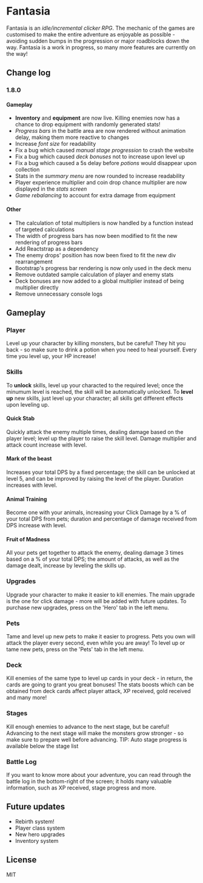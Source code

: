 # Fantasia

Fantasia is an _idle/incremental clicker RPG_.
The mechanic of the games are customised to make the entire adventure as enjoyable as possible - avoiding sudden bumps in the progression or major roadblocks down the way.
Fantasia is a work in progress, so many more features are currently on the way!

## Change log

### 1.8.0

#### Gameplay

- **Inventory** and **equipment** are now live. Killing enemies now has a chance to drop equipment with randomly generated stats!
- _Progress bars_ in the battle area are now rendered without animation delay, making them more reactive to changes
- Increase _font size_ for readability
- Fix a bug which caused _manual stage progression_ to crash the website
- Fix a bug which caused _deck bonuses_ not to increase upon level up
- Fix a bug which caused a 5s delay before _potions_ would disappear upon collection
- Stats in the _summary menu_ are now rounded to increase readability
- Player experience multiplier and coin drop chance multiplier are now displayed in the _stats screen_
- _Game rebalancing_ to account for extra damage from equipment

#### Other

- The calculation of total multipliers is now handled by a function instead of targeted calculations
- The width of progress bars has now been modified to fit the new rendering of progress bars
- Add Reactstrap as a dependency
- The enemy drops' position has now been fixed to fit the new div rearrangement
- Bootstrap's progress bar rendering is now only used in the deck menu
- Remove outdated sample calculation of player and enemy stats
- Deck bonuses are now added to a global multiplier instead of being multiplier directly
- Remove unnecessary console logs

## Gameplay

### Player

Level up your character by killing monsters, but be careful! They hit you back - so make sure to drink a potion when you need to heal yourself.
Every time you level up, your HP increase!

### Skills

To **unlock** skills, level up your characted to the required level; once the minumum level is reached, the skill will be automatically unlocked. To **level up** new skills, just level up your character; all skills get different effects upon leveling up.

#### Quick Stab

Quickly attack the enemy multiple times, dealing damage based on the player level; level up the player to raise the skill level. Damage multiplier and attack count increase with level.

#### Mark of the beast

Increases your total DPS by a fixed percentage; the skill can be unlocked at level 5, and can be improved by raising the level of the player. Duration increases with level.

#### Animal Training

Become one with your animals, increasing your Click Damage by a % of your total DPS from pets; duration and percentage of damage received from DPS increase with level.

#### Fruit of Madness

All your pets get together to attack the enemy, dealing damage 3 times based on a % of your total DPS; the amount of attacks, as well as the damage dealt, increase by leveling the skills up.

### Upgrades

Upgrade your character to make it easier to kill enemies. The main upgrade is the one for click damage - more will be added with future updates.
To purchase new upgrades, press on the 'Hero' tab in the left menu.

### Pets

Tame and level up new pets to make it easier to progress. Pets you own will attack the player every second, even while you are away!
To level up or tame new pets, press on the 'Pets' tab in the left menu.

### Deck

Kill enemies of the same type to level up cards in your deck - in return, the cards are going to grant you great bonuses! The stats boosts which can be obtained from deck cards affect player attack, XP received, gold received and many more!

### Stages

Kill enough enemies to advance to the next stage, but be careful! Advancing to the next stage will make the monsters grow stronger - so make sure to prepare well before advancing.
TIP: Auto stage progress is available below the stage list

### Battle Log

If you want to know more about your adventure, you can read through the battle log in the bottom-right of the screen; it holds many valuable information, such as XP received, stage progress and more.

## Future updates

- Rebirth system!
- Player class system
- New hero upgrades
- Inventory system

## License

MIT
